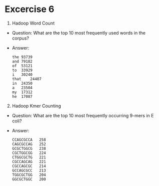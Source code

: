 # Excercise 6

1. Hadoop Word Count

- Question: What are the top 10 most frequently used words in the corpus?

- Answer:

    ```
    the	93739
    and	79182
    of	53121
    to	33929
    i	30240
    that	24407
    in	24350
    a	23504
    my	17312
    he	17087
    ```

2. Hadoop Kmer Counting

- Question: What are the top 10 most frequently occurring 9-mers in E coli?

- Answer:

    ```
    CCAGCGCCA	258
    CAGCGCCAG	252
    GCGCTGGCG	238
    CGCTGGCGG	224
    CTGGCGCTG	221
    CGCCAGCAG	221
    CGCCAGCGC	214
    GCCAGCGCC	213
    TGGCGCTGG	204
    GGCGCTGGC	200
    ```
